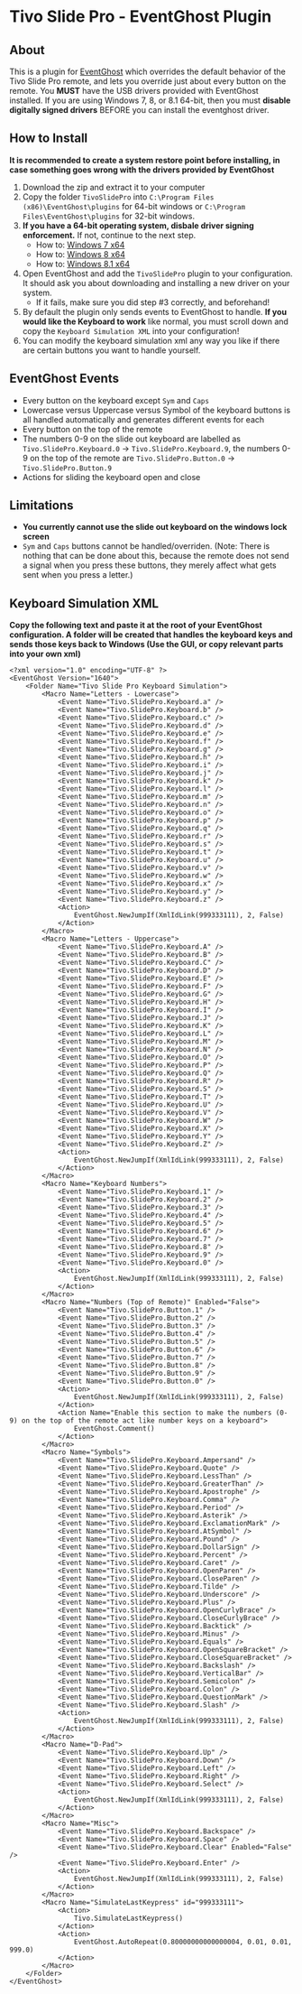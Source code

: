 Tivo Slide Pro - EventGhost Plugin
=========

About
-----
This is a plugin for [EventGhost] which overrides the default behavior of the Tivo Slide Pro remote, and lets you override just about every button on the remote. You __MUST__ have the USB drivers provided with EventGhost installed. If you are using Windows 7, 8, or 8.1 64-bit, then you must __disable digitally signed drivers__ BEFORE you can install the eventghost driver.

How to Install
-----
__It is recommended to create a system restore point before installing, in case something goes wrong with the drivers provided by EventGhost__

1. Download the zip and extract it to your computer
2. Copy the folder `TivoSlidePro` into `C:\Program Files (x86)\EventGhost\plugins` for 64-bit windows or `C:\Program Files\EventGhost\plugins` for 32-bit windows.
3. __If you have a 64-bit operating system, disbale driver signing enforcement.__ If not, continue to the next step.
    - How to: [Windows 7 x64]
    - How to: [Windows 8 x64]
    - How to: [Windows 8.1 x64]
4. Open EventGhost and add the `TivoSlidePro` plugin to your configuration. It should ask you about downloading and installing a new driver on your system.
    - If it fails, make sure you did step #3 correctly, and beforehand!
5. By default the plugin only sends events to EventGhost to handle. __If you would like the Keyboard to work__ like normal, you must scroll down and copy the `Keyboard Simulation XML` into your configuration!
6. You can modify the keyboard simulation xml any way you like if there are certain buttons you want to handle yourself.

EventGhost Events
------
- Every button on the keyboard except `Sym` and `Caps`
- Lowercase versus Uppercase versus Symbol of the keyboard buttons is all handled automatically and generates different events for each
- Every button on the top of the remote
- The numbers 0-9 on the slide out keyboard are labelled as `Tivo.SlidePro.Keyboard.0` -> `Tivo.SlidePro.Keyboard.9`, the numbers 0-9 on the top of the remote are `Tivo.SlidePro.Button.0` -> `Tivo.SlidePro.Button.9`
- Actions for sliding the keyboard open and close

Limitations
--------
- __You currently cannot use the slide out keyboard on the windows lock screen__
- `Sym` and `Caps` buttons cannot be handled/overriden. (Note: There is nothing that can be done about this, because the remote does not send a signal when you press these buttons, they merely affect what gets sent when you press a letter.)


Keyboard Simulation XML
-----
__Copy the following text and paste it at the root of your EventGhost configuration. A folder will be created that handles the keyboard keys and sends those keys back to Windows (Use the GUI, or copy relevant parts into your own xml)__
```
<?xml version="1.0" encoding="UTF-8" ?>
<EventGhost Version="1640">
    <Folder Name="Tivo Slide Pro Keyboard Simulation">
        <Macro Name="Letters - Lowercase">
            <Event Name="Tivo.SlidePro.Keyboard.a" />
            <Event Name="Tivo.SlidePro.Keyboard.b" />
            <Event Name="Tivo.SlidePro.Keyboard.c" />
            <Event Name="Tivo.SlidePro.Keyboard.d" />
            <Event Name="Tivo.SlidePro.Keyboard.e" />
            <Event Name="Tivo.SlidePro.Keyboard.f" />
            <Event Name="Tivo.SlidePro.Keyboard.g" />
            <Event Name="Tivo.SlidePro.Keyboard.h" />
            <Event Name="Tivo.SlidePro.Keyboard.i" />
            <Event Name="Tivo.SlidePro.Keyboard.j" />
            <Event Name="Tivo.SlidePro.Keyboard.k" />
            <Event Name="Tivo.SlidePro.Keyboard.l" />
            <Event Name="Tivo.SlidePro.Keyboard.m" />
            <Event Name="Tivo.SlidePro.Keyboard.n" />
            <Event Name="Tivo.SlidePro.Keyboard.o" />
            <Event Name="Tivo.SlidePro.Keyboard.p" />
            <Event Name="Tivo.SlidePro.Keyboard.q" />
            <Event Name="Tivo.SlidePro.Keyboard.r" />
            <Event Name="Tivo.SlidePro.Keyboard.s" />
            <Event Name="Tivo.SlidePro.Keyboard.t" />
            <Event Name="Tivo.SlidePro.Keyboard.u" />
            <Event Name="Tivo.SlidePro.Keyboard.v" />
            <Event Name="Tivo.SlidePro.Keyboard.w" />
            <Event Name="Tivo.SlidePro.Keyboard.x" />
            <Event Name="Tivo.SlidePro.Keyboard.y" />
            <Event Name="Tivo.SlidePro.Keyboard.z" />
            <Action>
                EventGhost.NewJumpIf(XmlIdLink(999333111), 2, False)
            </Action>
        </Macro>
        <Macro Name="Letters - Uppercase">
            <Event Name="Tivo.SlidePro.Keyboard.A" />
            <Event Name="Tivo.SlidePro.Keyboard.B" />
            <Event Name="Tivo.SlidePro.Keyboard.C" />
            <Event Name="Tivo.SlidePro.Keyboard.D" />
            <Event Name="Tivo.SlidePro.Keyboard.E" />
            <Event Name="Tivo.SlidePro.Keyboard.F" />
            <Event Name="Tivo.SlidePro.Keyboard.G" />
            <Event Name="Tivo.SlidePro.Keyboard.H" />
            <Event Name="Tivo.SlidePro.Keyboard.I" />
            <Event Name="Tivo.SlidePro.Keyboard.J" />
            <Event Name="Tivo.SlidePro.Keyboard.K" />
            <Event Name="Tivo.SlidePro.Keyboard.L" />
            <Event Name="Tivo.SlidePro.Keyboard.M" />
            <Event Name="Tivo.SlidePro.Keyboard.N" />
            <Event Name="Tivo.SlidePro.Keyboard.O" />
            <Event Name="Tivo.SlidePro.Keyboard.P" />
            <Event Name="Tivo.SlidePro.Keyboard.Q" />
            <Event Name="Tivo.SlidePro.Keyboard.R" />
            <Event Name="Tivo.SlidePro.Keyboard.S" />
            <Event Name="Tivo.SlidePro.Keyboard.T" />
            <Event Name="Tivo.SlidePro.Keyboard.U" />
            <Event Name="Tivo.SlidePro.Keyboard.V" />
            <Event Name="Tivo.SlidePro.Keyboard.W" />
            <Event Name="Tivo.SlidePro.Keyboard.X" />
            <Event Name="Tivo.SlidePro.Keyboard.Y" />
            <Event Name="Tivo.SlidePro.Keyboard.Z" />
            <Action>
                EventGhost.NewJumpIf(XmlIdLink(999333111), 2, False)
            </Action>
        </Macro>
        <Macro Name="Keyboard Numbers">
            <Event Name="Tivo.SlidePro.Keyboard.1" />
            <Event Name="Tivo.SlidePro.Keyboard.2" />
            <Event Name="Tivo.SlidePro.Keyboard.3" />
            <Event Name="Tivo.SlidePro.Keyboard.4" />
            <Event Name="Tivo.SlidePro.Keyboard.5" />
            <Event Name="Tivo.SlidePro.Keyboard.6" />
            <Event Name="Tivo.SlidePro.Keyboard.7" />
            <Event Name="Tivo.SlidePro.Keyboard.8" />
            <Event Name="Tivo.SlidePro.Keyboard.9" />
            <Event Name="Tivo.SlidePro.Keyboard.0" />
            <Action>
                EventGhost.NewJumpIf(XmlIdLink(999333111), 2, False)
            </Action>
        </Macro>
        <Macro Name="Numbers (Top of Remote)" Enabled="False">
            <Event Name="Tivo.SlidePro.Button.1" />
            <Event Name="Tivo.SlidePro.Button.2" />
            <Event Name="Tivo.SlidePro.Button.3" />
            <Event Name="Tivo.SlidePro.Button.4" />
            <Event Name="Tivo.SlidePro.Button.5" />
            <Event Name="Tivo.SlidePro.Button.6" />
            <Event Name="Tivo.SlidePro.Button.7" />
            <Event Name="Tivo.SlidePro.Button.8" />
            <Event Name="Tivo.SlidePro.Button.9" />
            <Event Name="Tivo.SlidePro.Button.0" />
            <Action>
                EventGhost.NewJumpIf(XmlIdLink(999333111), 2, False)
            </Action>
            <Action Name="Enable this section to make the numbers (0-9) on the top of the remote act like number keys on a keyboard">
                EventGhost.Comment()
            </Action>
        </Macro>
        <Macro Name="Symbols">
            <Event Name="Tivo.SlidePro.Keyboard.Ampersand" />
            <Event Name="Tivo.SlidePro.Keyboard.Quote" />
            <Event Name="Tivo.SlidePro.Keyboard.LessThan" />
            <Event Name="Tivo.SlidePro.Keyboard.GreaterThan" />
            <Event Name="Tivo.SlidePro.Keyboard.Apostrophe" />
            <Event Name="Tivo.SlidePro.Keyboard.Comma" />
            <Event Name="Tivo.SlidePro.Keyboard.Period" />
            <Event Name="Tivo.SlidePro.Keyboard.Asterik" />
            <Event Name="Tivo.SlidePro.Keyboard.ExclamationMark" />
            <Event Name="Tivo.SlidePro.Keyboard.AtSymbol" />
            <Event Name="Tivo.SlidePro.Keyboard.Pound" />
            <Event Name="Tivo.SlidePro.Keyboard.DollarSign" />
            <Event Name="Tivo.SlidePro.Keyboard.Percent" />
            <Event Name="Tivo.SlidePro.Keyboard.Caret" />
            <Event Name="Tivo.SlidePro.Keyboard.OpenParen" />
            <Event Name="Tivo.SlidePro.Keyboard.CloseParen" />
            <Event Name="Tivo.SlidePro.Keyboard.Tilde" />
            <Event Name="Tivo.SlidePro.Keyboard.Underscore" />
            <Event Name="Tivo.SlidePro.Keyboard.Plus" />
            <Event Name="Tivo.SlidePro.Keyboard.OpenCurlyBrace" />
            <Event Name="Tivo.SlidePro.Keyboard.CloseCurlyBrace" />
            <Event Name="Tivo.SlidePro.Keyboard.Backtick" />
            <Event Name="Tivo.SlidePro.Keyboard.Minus" />
            <Event Name="Tivo.SlidePro.Keyboard.Equals" />
            <Event Name="Tivo.SlidePro.Keyboard.OpenSquareBracket" />
            <Event Name="Tivo.SlidePro.Keyboard.CloseSquareBracket" />
            <Event Name="Tivo.SlidePro.Keyboard.Backslash" />
            <Event Name="Tivo.SlidePro.Keyboard.VerticalBar" />
            <Event Name="Tivo.SlidePro.Keyboard.Semicolon" />
            <Event Name="Tivo.SlidePro.Keyboard.Colon" />
            <Event Name="Tivo.SlidePro.Keyboard.QuestionMark" />
            <Event Name="Tivo.SlidePro.Keyboard.Slash" />
            <Action>
                EventGhost.NewJumpIf(XmlIdLink(999333111), 2, False)
            </Action>
        </Macro>
        <Macro Name="D-Pad">
            <Event Name="Tivo.SlidePro.Keyboard.Up" />
            <Event Name="Tivo.SlidePro.Keyboard.Down" />
            <Event Name="Tivo.SlidePro.Keyboard.Left" />
            <Event Name="Tivo.SlidePro.Keyboard.Right" />
            <Event Name="Tivo.SlidePro.Keyboard.Select" />
            <Action>
                EventGhost.NewJumpIf(XmlIdLink(999333111), 2, False)
            </Action>
        </Macro>
        <Macro Name="Misc">
            <Event Name="Tivo.SlidePro.Keyboard.Backspace" />
            <Event Name="Tivo.SlidePro.Keyboard.Space" />
            <Event Name="Tivo.SlidePro.Keyboard.Clear" Enabled="False" />
            <Event Name="Tivo.SlidePro.Keyboard.Enter" />
            <Action>
                EventGhost.NewJumpIf(XmlIdLink(999333111), 2, False)
            </Action>
        </Macro>
        <Macro Name="SimulateLastKeypress" id="999333111">
            <Action>
                Tivo.SimulateLastKeypress()
            </Action>
            <Action>
                EventGhost.AutoRepeat(0.80000000000000004, 0.01, 0.01, 999.0)
            </Action>
        </Macro>
    </Folder>
</EventGhost>
```

[EventGhost]: http://www.eventghost.org/
[Windows 7 x64]: https://www.google.com/url?sa=t&rct=j&q=&esrc=s&source=web&cd=5&cad=rja&uact=8&ved=0CF0QtwIwBA&url=http%3A%2F%2Fwww.youtube.com%2Fwatch%3Fv%3Dk4RwaI4mn6Y&ei=nllVU4rSJIaxyATUnoLoAQ&usg=AFQjCNHn-Bw-KKDdkH5mrH8Sx2WItpDgYw&sig2=Ijsl6p5gQrffyb6NsSTPhg
[Windows 8 x64]: https://learn.sparkfun.com/tutorials/disabling-driver-signature-on-windows-8/disabling-signed-driver-enforcement-on-windows-8
[Windows 8.1 x64]: http://www.howtogeek.com/167723/how-to-disable-driver-signature-verification-on-64-bit-windows-8.1-so-that-you-can-install-unsigned-drivers/
 
